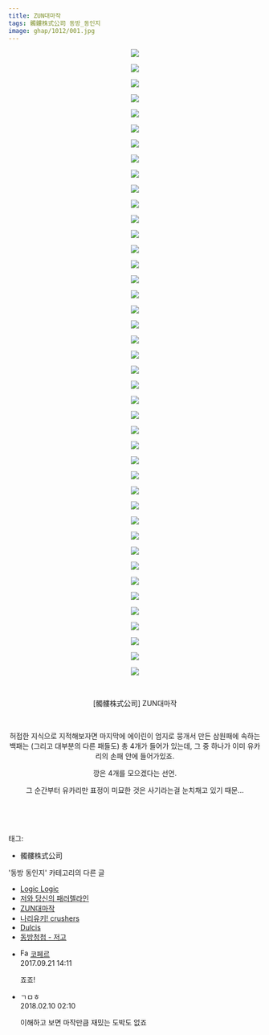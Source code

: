 ```yaml
---
title: ZUN대마작
tags: 髑髏株式公司 동방_동인지
image: ghap/1012/001.jpg
---
```

<div class="article">
<p style="text-align: center; clear: none; float: none;"><img src="{{ site.nasurl }}/ghap/1012/001.jpg"/></p>
<p style="text-align: center; clear: none; float: none;"><img src="{{ site.nasurl }}/ghap/1012/002.jpg"/></p>
<p style="text-align: center; clear: none; float: none;"><img src="{{ site.nasurl }}/ghap/1012/003.jpg"/></p>
<p style="text-align: center; clear: none; float: none;"><img src="{{ site.nasurl }}/ghap/1012/004.jpg"/></p>
<p style="text-align: center; clear: none; float: none;"><img src="{{ site.nasurl }}/ghap/1012/005.jpg"/></p>
<p style="text-align: center; clear: none; float: none;"><img src="{{ site.nasurl }}/ghap/1012/006.jpg"/></p>
<p style="text-align: center; clear: none; float: none;"><img src="{{ site.nasurl }}/ghap/1012/007.jpg"/></p>
<p style="text-align: center; clear: none; float: none;"><img src="{{ site.nasurl }}/ghap/1012/008.jpg"/></p>
<p style="text-align: center; clear: none; float: none;"><img src="{{ site.nasurl }}/ghap/1012/009.jpg"/></p>
<p style="text-align: center; clear: none; float: none;"><img src="{{ site.nasurl }}/ghap/1012/010.jpg"/></p>
<p style="text-align: center; clear: none; float: none;"><img src="{{ site.nasurl }}/ghap/1012/011.jpg"/></p>
<p style="text-align: center; clear: none; float: none;"><img src="{{ site.nasurl }}/ghap/1012/012.jpg"/></p>
<p style="text-align: center; clear: none; float: none;"><img src="{{ site.nasurl }}/ghap/1012/013.jpg"/></p>
<p style="text-align: center; clear: none; float: none;"><img src="{{ site.nasurl }}/ghap/1012/014.jpg"/></p>
<p style="text-align: center; clear: none; float: none;"><img src="{{ site.nasurl }}/ghap/1012/015.jpg"/></p>
<p style="text-align: center; clear: none; float: none;"><img src="{{ site.nasurl }}/ghap/1012/016.jpg"/></p>
<p style="text-align: center; clear: none; float: none;"><img src="{{ site.nasurl }}/ghap/1012/017.jpg"/></p>
<p style="text-align: center; clear: none; float: none;"><img src="{{ site.nasurl }}/ghap/1012/018.jpg"/></p>
<p style="text-align: center; clear: none; float: none;"><img src="{{ site.nasurl }}/ghap/1012/019.jpg"/></p>
<p style="text-align: center; clear: none; float: none;"><img src="{{ site.nasurl }}/ghap/1012/020.jpg"/></p>
<p style="text-align: center; clear: none; float: none;"><img src="{{ site.nasurl }}/ghap/1012/021.jpg"/></p>
<p style="text-align: center; clear: none; float: none;"><img src="{{ site.nasurl }}/ghap/1012/022.jpg"/></p>
<p style="text-align: center; clear: none; float: none;"><img src="{{ site.nasurl }}/ghap/1012/023.jpg"/></p>
<p style="text-align: center; clear: none; float: none;"><img src="{{ site.nasurl }}/ghap/1012/024.jpg"/></p>
<p style="text-align: center; clear: none; float: none;"><img src="{{ site.nasurl }}/ghap/1012/025.jpg"/></p>
<p style="text-align: center; clear: none; float: none;"><img src="{{ site.nasurl }}/ghap/1012/026.jpg"/></p>
<p style="text-align: center; clear: none; float: none;"><img src="{{ site.nasurl }}/ghap/1012/027.jpg"/></p>
<p style="text-align: center; clear: none; float: none;"><img src="{{ site.nasurl }}/ghap/1012/028.jpg"/></p>
<p style="text-align: center; clear: none; float: none;"><img src="{{ site.nasurl }}/ghap/1012/029.jpg"/></p>
<p style="text-align: center; clear: none; float: none;"><img src="{{ site.nasurl }}/ghap/1012/030.jpg"/></p>
<p style="text-align: center; clear: none; float: none;"><img src="{{ site.nasurl }}/ghap/1012/031.jpg"/></p>
<p style="text-align: center; clear: none; float: none;"><img src="{{ site.nasurl }}/ghap/1012/032.jpg"/></p>
<p style="text-align: center; clear: none; float: none;"><img src="{{ site.nasurl }}/ghap/1012/033.jpg"/></p>
<p style="text-align: center; clear: none; float: none;"><img src="{{ site.nasurl }}/ghap/1012/034.jpg"/></p>
<p style="text-align: center; clear: none; float: none;"><img src="{{ site.nasurl }}/ghap/1012/035.jpg"/></p>
<p style="text-align: center; clear: none; float: none;"><img src="{{ site.nasurl }}/ghap/1012/036.jpg"/></p>
<p style="text-align: center; clear: none; float: none;"><img src="{{ site.nasurl }}/ghap/1012/037.jpg"/></p>
<p style="text-align: center; clear: none; float: none;"><img src="{{ site.nasurl }}/ghap/1012/038.jpg"/></p>
<p style="text-align: center; clear: none; float: none;"><img src="{{ site.nasurl }}/ghap/1012/039.jpg"/></p>
<p style="text-align: center; clear: none; float: none;"><img src="{{ site.nasurl }}/ghap/1012/040.jpg"/></p>
<p style="text-align: center; clear: none; float: none;"><img src="{{ site.nasurl }}/ghap/1012/041.jpg"/></p>
<p style="text-align: center; clear: none; float: none;"><img src="{{ site.nasurl }}/ghap/1012/042.jpg"/></p>
<p style="text-align: center; clear: none; float: none;"><br/></p>
<p style="text-align: center; clear: none; float: none;">[髑髏株式公司] ZUN대마작</p>
<p style="text-align: center; clear: none; float: none;"><br/></p>
<p style="text-align: center; clear: none; float: none;">허접한 지식으로 지적해보자면 마지막에 에이린이 엄지로 뭉개서 만든 삼원패에 속하는 백패는 (그리고 대부분의 다른 패들도) 총 4개가 들어가 있는데, 그 중 하나가 이미 유카리의 손패 안에 들어가있죠.</p>
<p style="text-align: center; clear: none; float: none;">깡은 4개를 모으겠다는 선언.</p>
<p style="text-align: center; clear: none; float: none;">그 순간부터 유카리만 표정이 미묘한 것은 사기라는걸 눈치채고 있기 때문...</p>
<p style="text-align: center; clear: none; float: none;"><br/></p>
<p><br/></p>
</div><div class="tagTrail">
<p>태그: </p>
<ul>
<li>髑髏株式公司</li>
</ul>
</div><div class="another">
<p>'동방 동인지' 카테고리의 다른 글</p>
<ul>
<li><a href="/2016-07-22-ghap_1014">Logic Logic</a></li>
<li><a href="/2016-07-22-ghap_1013">저와 당신의 패러렐라인</a></li>
<li><a href="/2016-07-22-ghap_1012">ZUN대마작</a></li>
<li><a href="/2016-07-22-ghap_1011">나리유키! crushers</a></li>
<li><a href="/2016-07-22-ghap_1010">Dulcis</a></li>
<li><a href="/2016-07-22-ghap_1009">동방청첩 - 저고</a></li>
</ul>
</div><div class="cb_module cb_fluid">
<div class="cb_wrt cb_profile">
<div class="comment">
<ul>
<li class="cb_thumb_off" id="comment15087742">
<div class="cb_comment_area">
<div class="cb_info_area">
<div class="cb_section">
<span class="cb_nick_name"><img alt="Favicon of http://blog.naver.com/berpo77/221060134998" height="16" onerror="this.onerror=null;this.parentNode.removeChild(this)" src="http://blog.naver.com/favicon.ico" width="16"/> <a href="http://blog.naver.com/berpo77/221060134998" onclick="return openLinkInNewWindow(this)">코페르</a></span>
</div>
<div class="cb_section">
<span class="cb_date">2017.09.21 14:11 </span>
</div>
</div>
<div class="cb_dsc_comment">
<p class="cb_dsc">
											죠죠!
										</p>
</div>
</div></li>
<li class="cb_thumb_off" id="comment15196411">
<div class="cb_comment_area">
<div class="cb_info_area">
<div class="cb_section">
<span class="cb_nick_name">ㄱㅁㅎ</span>
</div>
<div class="cb_section">
<span class="cb_date">2018.02.10 02:10 </span>
</div>
</div>
<div class="cb_dsc_comment">
<p class="cb_dsc">
											이해하고 보면 마작만큼 재밌는 도박도 없죠
										</p>
</div>
</div></li>
</ul>
</div>
</div><!-- commentList close -->
</div>